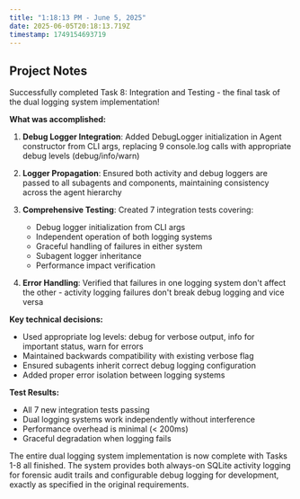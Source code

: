```yaml
---
title: "1:18:13 PM - June 5, 2025"
date: 2025-06-05T20:18:13.719Z
timestamp: 1749154693719
---
```


## Project Notes

Successfully completed Task 8: Integration and Testing - the final task of the dual logging system implementation!

**What was accomplished:**

1. **Debug Logger Integration**: Added DebugLogger initialization in Agent constructor from CLI args, replacing 9 console.log calls with appropriate debug levels (debug/info/warn)

2. **Logger Propagation**: Ensured both activity and debug loggers are passed to all subagents and components, maintaining consistency across the agent hierarchy

3. **Comprehensive Testing**: Created 7 integration tests covering:

   - Debug logger initialization from CLI args
   - Independent operation of both logging systems
   - Graceful handling of failures in either system
   - Subagent logger inheritance
   - Performance impact verification

4. **Error Handling**: Verified that failures in one logging system don't affect the other - activity logging failures don't break debug logging and vice versa

**Key technical decisions:**

- Used appropriate log levels: debug for verbose output, info for important status, warn for errors
- Maintained backwards compatibility with existing verbose flag
- Ensured subagents inherit correct debug logging configuration
- Added proper error isolation between logging systems

**Test Results:**

- All 7 new integration tests passing
- Dual logging systems work independently without interference
- Performance overhead is minimal (< 200ms)
- Graceful degradation when logging fails

The entire dual logging system implementation is now complete with Tasks 1-8 all finished. The system provides both always-on SQLite activity logging for forensic audit trails and configurable debug logging for development, exactly as specified in the original requirements.
